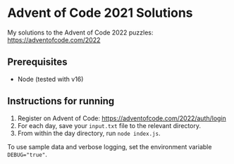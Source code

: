 # Advent of Code 2021 Solutions

My solutions to the Advent of Code 2022 puzzles:
https://adventofcode.com/2022

## Prerequisites

- Node (tested with v16)

## Instructions for running

1. Register on Advent of Code: https://adventofcode.com/2022/auth/login
1. For each day, save your `input.txt` file to the relevant directory.
1. From within the day directory, run `node index.js`.

To use sample data and verbose logging, set the environment variable `DEBUG="true"`.
